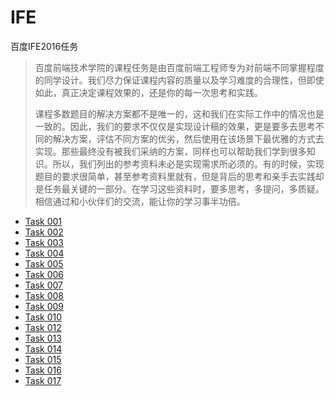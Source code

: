 # IFE
百度IFE2016任务
> 百度前端技术学院的课程任务是由百度前端工程师专为对前端不同掌握程度的同学设计。我们尽力保证课程内容的质量以及学习难度的合理性，但即使如此，真正决定课程效果的，还是你的每一次思考和实践。
>
>
> 课程多数题目的解决方案都不是唯一的，这和我们在实际工作中的情况也是一致的。因此，我们的要求不仅仅是实现设计稿的效果，更是要多去思考不同的解决方案，评估不同方案的优劣，然后使用在该场景下最优雅的方式去实现。那些最终没有被我们采纳的方案，同样也可以帮助我们学到很多知识。所以，我们列出的参考资料未必是实现需求所必须的。有的时候，实现题目的要求很简单，甚至参考资料里就有，但是背后的思考和亲手去实践却是任务最关键的一部分。在学习这些资料时，要多思考，多提问，多质疑。相信通过和小伙伴们的交流，能让你的学习事半功倍。

- [Task 001](https://lusg02.github.io/IFE/001/index.html)
- [Task 002](https://lusg02.github.io/IFE/002/index.html)
- [Task 003](https://lusg02.github.io/IFE/003/index.html)
- [Task 004](https://lusg02.github.io/IFE/004/index.html)
- [Task 005](https://lusg02.github.io/IFE/005/index.html)
- [Task 006](https://lusg02.github.io/IFE/006/index.html)
- [Task 007](https://lusg02.github.io/IFE/007/index.html)
- [Task 008](https://lusg02.github.io/IFE/008/index.html)
- [Task 009](https://lusg02.github.io/IFE/009/index.html)
- [Task 010](https://lusg02.github.io/IFE/010/index.html)
- [Task 012](https://lusg02.github.io/IFE/012/index.html)
- [Task 013](https://lusg02.github.io/IFE/013/index.html)
- [Task 014](https://lusg02.github.io/IFE/014/index.html)
- [Task 015](https://lusg02.github.io/IFE/015/index.html)
- [Task 016](https://lusg02.github.io/IFE/016/index.html)
- [Task 017](https://lusg02.github.io/IFE/017/index.html)
